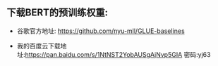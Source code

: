## 下载BERT的预训练权重:
- 谷歌官方地址: https://github.com/nyu-mll/GLUE-baselines

- 我的百度云下载地址:https://pan.baidu.com/s/1NtNST2YobAUSgAjNvp5GIA  密码:yj63
